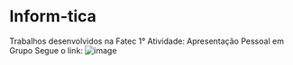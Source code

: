 # Inform-tica
Trabalhos desenvolvidos na Fatec
1° Atividade: Apresentação Pessoal em Grupo
Segue o link:
![image](https://github.com/user-attachments/assets/24d49aab-13ab-482b-9d73-8a7f43c7c08b)
